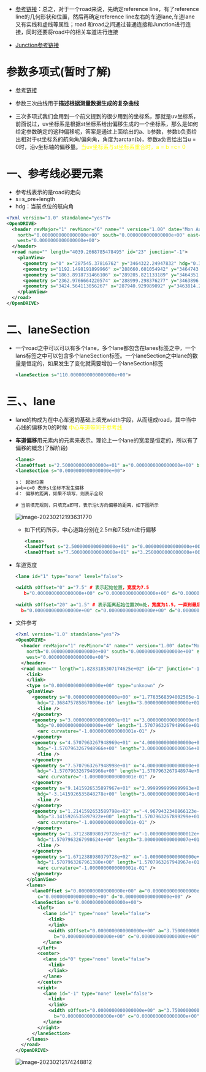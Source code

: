 - [参考链接](https://blog.csdn.net/lewif/article/details/78575840?ops_request_misc=%257B%2522request%255Fid%2522%253A%2522167619719416800188584937%2522%252C%2522scm%2522%253A%252220140713.130102334.pc%255Fall.%2522%257D&request_id=167619719416800188584937&biz_id=0&utm_medium=distribute.pc_search_result.none-task-blog-2~all~first_rank_ecpm_v1~rank_v31_ecpm-1-78575840-null-null.142^v73^insert_down3,201^v4^add_ask,239^v1^insert_chatgpt&utm_term=OpenDriver%20%E4%B9%8B%E4%B8%AD%E7%9A%84roadMark&spm=1018.2226.3001.4187)：总之，对于一个road来说，先确定reference line，有了reference line的几何形状和位置，然后再确定reference line左右的车道lane,车道lane又有实线和虚线等属性；road 和road之间通过普通连接和Junction进行连接，同时还要将road中的相关车道进行连接

- [Junction参考链接](https://blog.csdn.net/qq_39767850/article/details/122809208?ops_request_misc=%257B%2522request%255Fid%2522%253A%2522167626800316782425189836%2522%252C%2522scm%2522%253A%252220140713.130102334.pc%255Fall.%2522%257D&request_id=167626800316782425189836&biz_id=0&utm_medium=distribute.pc_search_result.none-task-blog-2~all~first_rank_ecpm_v1~rank_v31_ecpm-1-122809208-null-null.142^v73^insert_down3,201^v4^add_ask,239^v1^insert_chatgpt&utm_term=OpenDriver%20contactPoint&spm=1018.2226.3001.4187)

# 参数多项式(暂时了解)

- [参考链接](https://blog.csdn.net/YP233/article/details/115243737?ops_request_misc=%257B%2522request%255Fid%2522%253A%2522167620474116800225570133%2522%252C%2522scm%2522%253A%252220140713.130102334.pc%255Fall.%2522%257D&request_id=167620474116800225570133&biz_id=0&utm_medium=distribute.pc_search_result.none-task-blog-2~all~first_rank_ecpm_v1~rank_v31_ecpm-2-115243737-null-null.142^v73^insert_down3,201^v4^add_ask,239^v1^insert_chatgpt&utm_term=Parametric%20cubic%20curve%20%E5%8F%82%E6%95%B0%E4%B8%89%E6%AC%A1%E6%9B%B2%E7%BA%BF&spm=1018.2226.3001.4187)

- 参数三次曲线用于**描述根据测量数据生成的复杂曲线**

- 三次多项式我们会用到一个前文提到的很少用到的坐标系，那就是uv坐标系，前面说过，uv坐标系是根据st坐标系给出偏移生成的一个坐标系，那么是如何给定参数确定的这种偏移呢，答案是通过上面给出的a、b参数，参数b负责给出相对于st坐标系的航向角/偏向角，角度为arctan(b)，参数a负责给出当u = 0时，沿v坐标轴的偏移量。<font color=yellow>当uv坐标系与st坐标系重合时，a = b =c= 0</font>
  

#  一、参考线必要元素

- 参考线表示的是road的走向
- s=s_pre+length
- hdg：当前点位的航向角

```xml
<?xml version="1.0" standalone="yes"?>
<OpenDRIVE>
  <header revMajor="1" revMinor="6" name="" version="1.00" date="Mon Aug 10 15:45:34 2020"
    north="0.0000000000000000e+00" south="0.0000000000000000e+00" east="0.0000000000000000e+00"
    west="0.0000000000000000e+00">
  </header>
  <road name="" length="4039.2668785478495" id="23" junction="-1">
    <planView>
      <geometry s="0" x="287545.37816762" y="3464322.24947832" hdg="0.3612037554940928" length="1192.1498191899966"> <line/> </geometry>
      <geometry s="1192.1498191899966" x="288660.601054942" y="3464743.55590242" hdg="-0.6238234521782284" length="671.7420539566141"> <line/> </geometry>
      <geometry s="1863.8918731466106" x="289205.821133189" y="3464351.16266429" hdg="-1.9974238199189542" length="499.08479327544677"> <line/> </geometry>
      <geometry s="2362.9766664220574" x="288999.298376277" y="3463896.81259908" hdg="-3.0636973250776345" length="1061.58744663421"> <line/> </geometry>
      <geometry s="3424.564113056267" x="287940.929989092" y="3463814.20349632" hdg="2.2896263264193" length="614.7027654915825"> <line/> </geometry>
    </planView>
  </road>
</OpenDRIVE>
```

# 二、laneSection

- 一个road之中可以可以有多个lane，多个lane都包含在lanes标签之中，一个lans标签之中可以包含多个laneSection标签。一个laneSection之中lane的数量是恒定的，如果发生了变化就需要增加一个laneSection标签

  ```xml
  <laneSection s="110.0000000000000000e+00">
  ```

  

# 三、、lane

- lane的构成为在中心车道的基础上填充width字段，从而组成road，其中当中心线的偏移为0的时候<font color=yellow> 中心车道等同于参考线</font>

- **车道偏移**用<lanes>元素内的<laneOffset>元素来表示。理论上一个lane的宽度是恒定的，所以有了偏移的概念(了解阶段)

  ```xml
  <lanes>
  <laneOffset s="2.5000000000000000e+01" a="0.0000000000000000e+00" b="0.0000000000000000e+00" c="3.8999999999999998e-03" d="-5.1999999999999997e-05"/>
  <laneSection s="0.0000000000000000e+00">
    
  s： 起始位置
  a=b=c=0 表示st坐标不发生偏移
  d： 偏移的距离，如果不填写，则表示全段
    
  # 当前填充规则，只填充a即可，表示沿t方向偏移的距离，如下图所示
  ```

  ![image-20230212193631770](https://yrecord.oss-cn-hangzhou.aliyuncs.com/picture/202302121936876.png)

  - 如下代码所示，中心道路分别在2.5m和7.5处m进行偏移

    ```xml
    <lanes>
    <laneOffset s="2.5000000000000000e+01" a="0.0000000000000000e+00" b="0.0000000000000000e+00" c="3.8999999999999998e-03" d="-5.1999999999999997e-05"/>
    <laneOffset s="7.5000000000000000e+01" a="3.2500000000000000e+00" b="0.0000000000000000e+00" c="0.0000000000000000e+00" d="0.0000000000000000e+00"/><laneSection s="0.0000000000000000e+00">
    ```

    

- 车道宽度

  ```xml
  <lane id="1" type="none" level="false">
  
  <width sOffset="0" a="7.5" # 表示起始位置，宽度为7.5
     b="0.0000000000000000e+00" c="0.0000000000000000e+00" d="0.0000000000000000e+00" />
    
  <width sOffset="20" a="1.5" # 表示距离起始位置20m处，宽度为1.5，一直到最后
    b="0.0000000000000000e+00" c="0.0000000000000000e+00" d="0.0000000000000000e+00" />  
  ```

  

- 文件参考

  ```xml
  <?xml version="1.0" standalone="yes"?>
  <OpenDRIVE>
    <header revMajor="1" revMinor="4" name="" version="1.00" date="Mon Aug 10 15:45:34 2020"
      north="0.0000000000000000e+00" south="0.0000000000000000e+00" east="0.0000000000000000e+00"
      west="0.0000000000000000e+00">
    </header>
    <road name="" length="1.8283185307174625e+02" id="2" junction="-1">
      <link>
      </link>
      <type s="0.0000000000000000e+00" type="unknown" />
      <planView>
        <geometry s="0.0000000000000000e+00" x="1.7763568394002505e-15" y="4.0000000000000007e+01"
          hdg="2.3684757858670006e-16" length="3.0000000000000000e+01">
          <line />
        </geometry>
        <geometry s="3.0000000000000000e+01" x="3.0000000000000000e+01" y="4.0000000000000014e+01"
          hdg="0.0000000000000000e+00" length="1.5707963267948966e+01">
          <arc curvature="-1.0000000000000001e-01" />
        </geometry>
        <geometry s="4.5707963267948969e+01" x="4.0000000000000000e+01" y="3.0000000000000014e+01"
          hdg="-1.5707963267948966e+00" length="3.0000000000000036e+01">
          <line />
        </geometry>
        <geometry s="7.5707963267948998e+01" x="4.0000000000000000e+01" y="-2.1316282072803006e-14"
          hdg="-1.5707963267948966e+00" length="1.5707963267948974e+01">
          <arc curvature="-1.0000000000000001e-01" />
        </geometry>
        <geometry s="9.1415926535897967e+01" x="2.9999999999999993e+01" y="-1.0000000000000021e+01"
          hdg="-3.1415926535848278e+00" length="3.0000000000000014e+01">
          <line />
        </geometry>
        <geometry s="1.2141592653589798e+02" x="-4.9679432340866123e-11" y="-1.0000000000000000e+01"
          hdg="3.1415926535897922e+00" length="1.5707963267899299e+01">
          <arc curvature="-1.0000000000000001e-01" />
        </geometry>
        <geometry s="1.3712388980379728e+02" x="-1.0000000000000012e+01" y="0.0000000000000000e+00"
          hdg="1.5707963267998624e+00" length="3.0000000000000007e+01">
          <line />
        </geometry>
        <geometry s="1.6712388980379728e+02" x="-1.0000000000000000e+01" y="3.0000000000000007e+01"
          hdg="1.5707963267961380e+00" length="1.5707963267948967e+01">
          <arc curvature="-1.0000000000000001e-01" />
        </geometry>
      </planView>
      <lanes>
        <laneOffset s="0.0000000000000000e+00" a="0.0000000000000000e+00" b="0.0000000000000000e+00"
          c="0.0000000000000000e+00" d="0.0000000000000000e+00" />
        <laneSection s="0.0000000000000000e+00">
          <left>
            <lane id="1" type="none" level="false">
              <link>
              </link>
              <width sOffset="0.0000000000000000e+00" a="3.7500000000000000e+00"
                b="0.0000000000000000e+00" c="0.0000000000000000e+00" d="0.0000000000000000e+00" />
            </lane>
          </left>
          <center>
            <lane id="0" type="none" level="false">
              <link>
              </link>
            </lane>
          </center>
          <right>
            <lane id="-1" type="none" level="false">
              <link>
              </link>
              <width sOffset="0.0000000000000000e+00" a="3.7500000000000000e+00"
                b="0.0000000000000000e+00" c="0.0000000000000000e+00" d="0.0000000000000000e+00" />
            </lane>
          </right>
        </laneSection>
      </lanes>
    </road>
  </OpenDRIVE>
  ```

  ![image-20230212174248812](https://yrecord.oss-cn-hangzhou.aliyuncs.com/picture/202302121742935.png)